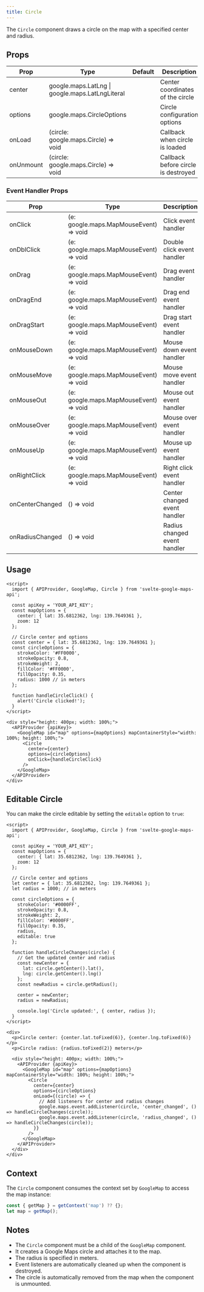 ```yaml
---
title: Circle
---
```


The `Circle` component draws a circle on the map with a specified center and radius.

## Props

| Prop | Type | Default | Description |
|------|------|---------|-------------|
| center | google.maps.LatLng \| google.maps.LatLngLiteral | | Center coordinates of the circle |
| options | google.maps.CircleOptions | | Circle configuration options |
| onLoad | (circle: google.maps.Circle) => void | | Callback when circle is loaded |
| onUnmount | (circle: google.maps.Circle) => void | | Callback before circle is destroyed |

### Event Handler Props

| Prop | Type | Description |
|------|------|-------------|
| onClick | (e: google.maps.MapMouseEvent) => void | Click event handler |
| onDblClick | (e: google.maps.MapMouseEvent) => void | Double click event handler |
| onDrag | (e: google.maps.MapMouseEvent) => void | Drag event handler |
| onDragEnd | (e: google.maps.MapMouseEvent) => void | Drag end event handler |
| onDragStart | (e: google.maps.MapMouseEvent) => void | Drag start event handler |
| onMouseDown | (e: google.maps.MapMouseEvent) => void | Mouse down event handler |
| onMouseMove | (e: google.maps.MapMouseEvent) => void | Mouse move event handler |
| onMouseOut | (e: google.maps.MapMouseEvent) => void | Mouse out event handler |
| onMouseOver | (e: google.maps.MapMouseEvent) => void | Mouse over event handler |
| onMouseUp | (e: google.maps.MapMouseEvent) => void | Mouse up event handler |
| onRightClick | (e: google.maps.MapMouseEvent) => void | Right click event handler |
| onCenterChanged | () => void | Center changed event handler |
| onRadiusChanged | () => void | Radius changed event handler |

## Usage

```svelte
<script>
  import { APIProvider, GoogleMap, Circle } from 'svelte-google-maps-api';
  
  const apiKey = 'YOUR_API_KEY';
  const mapOptions = {
    center: { lat: 35.6812362, lng: 139.7649361 },
    zoom: 12
  };
  
  // Circle center and options
  const center = { lat: 35.6812362, lng: 139.7649361 };
  const circleOptions = {
    strokeColor: '#FF0000',
    strokeOpacity: 0.8,
    strokeWeight: 2,
    fillColor: '#FF0000',
    fillOpacity: 0.35,
    radius: 1000 // in meters
  };
  
  function handleCircleClick() {
    alert('Circle clicked!');
  }
</script>

<div style="height: 400px; width: 100%;">
  <APIProvider {apiKey}>
    <GoogleMap id="map" options={mapOptions} mapContainerStyle="width: 100%; height: 100%;">
      <Circle 
        center={center} 
        options={circleOptions}
        onClick={handleCircleClick}
      />
    </GoogleMap>
  </APIProvider>
</div>
```

## Editable Circle

You can make the circle editable by setting the `editable` option to `true`:

```svelte
<script>
  import { APIProvider, GoogleMap, Circle } from 'svelte-google-maps-api';
  
  const apiKey = 'YOUR_API_KEY';
  const mapOptions = {
    center: { lat: 35.6812362, lng: 139.7649361 },
    zoom: 12
  };
  
  // Circle center and options
  let center = { lat: 35.6812362, lng: 139.7649361 };
  let radius = 1000; // in meters
  
  const circleOptions = {
    strokeColor: '#0000FF',
    strokeOpacity: 0.8,
    strokeWeight: 2,
    fillColor: '#0000FF',
    fillOpacity: 0.35,
    radius,
    editable: true
  };
  
  function handleCircleChanges(circle) {
    // Get the updated center and radius
    const newCenter = {
      lat: circle.getCenter().lat(),
      lng: circle.getCenter().lng()
    };
    const newRadius = circle.getRadius();
    
    center = newCenter;
    radius = newRadius;
    
    console.log('Circle updated:', { center, radius });
  }
</script>

<div>
  <p>Circle center: {center.lat.toFixed(6)}, {center.lng.toFixed(6)}</p>
  <p>Circle radius: {radius.toFixed(2)} meters</p>
  
  <div style="height: 400px; width: 100%;">
    <APIProvider {apiKey}>
      <GoogleMap id="map" options={mapOptions} mapContainerStyle="width: 100%; height: 100%;">
        <Circle 
          center={center} 
          options={circleOptions}
          onLoad={(circle) => {
            // Add listeners for center and radius changes
            google.maps.event.addListener(circle, 'center_changed', () => handleCircleChanges(circle));
            google.maps.event.addListener(circle, 'radius_changed', () => handleCircleChanges(circle));
          }}
        />
      </GoogleMap>
    </APIProvider>
  </div>
</div>
```

## Context

The `Circle` component consumes the context set by `GoogleMap` to access the map instance:

```javascript
const { getMap } = getContext('map') ?? {};
let map = getMap();
```

## Notes

- The `Circle` component must be a child of the `GoogleMap` component.
- It creates a Google Maps circle and attaches it to the map.
- The radius is specified in meters.
- Event listeners are automatically cleaned up when the component is destroyed.
- The circle is automatically removed from the map when the component is unmounted.
